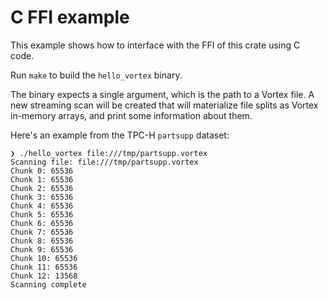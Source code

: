 # C FFI example

This example shows how to interface with the FFI of this crate using C code.

Run `make` to build the `hello_vortex` binary.

The binary expects a single argument, which is the path to a Vortex file. A new streaming
scan will be created that will materialize file splits as Vortex in-memory arrays, and print
some information about them.

Here's an example from the TPC-H `partsupp` dataset:

```
❯ ./hello_vortex file:///tmp/partsupp.vortex
Scanning file: file:///tmp/partsupp.vortex
Chunk 0: 65536
Chunk 1: 65536
Chunk 2: 65536
Chunk 3: 65536
Chunk 4: 65536
Chunk 5: 65536
Chunk 6: 65536
Chunk 7: 65536
Chunk 8: 65536
Chunk 9: 65536
Chunk 10: 65536
Chunk 11: 65536
Chunk 12: 13568
Scanning complete
```
